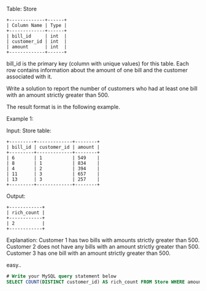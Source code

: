 Table: Store
```
+-------------+------+
| Column Name | Type |
+-------------+------+
| bill_id     | int  |
| customer_id | int  |
| amount      | int  |
+-------------+------+
```
bill_id is the primary key (column with unique values) for this table.
Each row contains information about the amount of one bill and the customer associated with it.
 

Write a solution to report the number of customers who had at least one bill with an amount strictly greater than 500.

The result format is in the following example.

 

Example 1:

Input: 
Store table:
```
+---------+-------------+--------+
| bill_id | customer_id | amount |
+---------+-------------+--------+
| 6       | 1           | 549    |
| 8       | 1           | 834    |
| 4       | 2           | 394    |
| 11      | 3           | 657    |
| 13      | 3           | 257    |
+---------+-------------+--------+
```
Output: 
```
+------------+
| rich_count |
+------------+
| 2          |
+------------+
```

Explanation: 
Customer 1 has two bills with amounts strictly greater than 500.
Customer 2 does not have any bills with an amount strictly greater than 500.
Customer 3 has one bill with an amount strictly greater than 500.

easy..

```sql
# Write your MySQL query statement below
SELECT COUNT(DISTINCT customer_id) AS rich_count FROM Store WHERE amount > 500

```